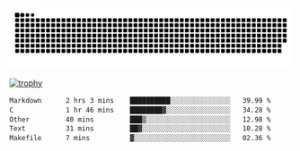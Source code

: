 ﻿<picture>
  <source media="(prefers-color-scheme: dark)" srcset="https://raw.githubusercontent.com/Ainavo/Ainavo/output/github-contribution-grid-snake-dark.svg">
  <source media="(prefers-color-scheme: light)" srcset="https://raw.githubusercontent.com/Ainavo/Ainavo/output/github-contribution-grid-snake.svg">
  <img alt="github contribution grid snake animation" src="https://raw.githubusercontent.com/Ainavo/Ainavo/output/github-contribution-grid-snake.svg">
</picture>

[![trophy](https://github-profile-trophy.vercel.app/?username=Ainavo)](https://github.com/ryo-ma/github-profile-trophy)

<!--START_SECTION:waka-->

```txt
Markdown      2 hrs 3 mins    ██████████░░░░░░░░░░░░░░░   39.99 %
C             1 hr 46 mins    ████████▓░░░░░░░░░░░░░░░░   34.28 %
Other         40 mins         ███▒░░░░░░░░░░░░░░░░░░░░░   12.98 %
Text          31 mins         ██▓░░░░░░░░░░░░░░░░░░░░░░   10.28 %
Makefile      7 mins          ▓░░░░░░░░░░░░░░░░░░░░░░░░   02.36 %
```

<!--END_SECTION:waka-->

